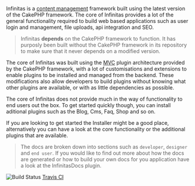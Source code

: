 Infinitas is a [content management](http://en.wikipedia.org/wiki/Content_management) framework built using the latest version of the CakePHP framework. The core of Infinitas provides a lot of the general functionality required to build web based applications such as user login and management, file uploads, api integration and SEO.

> Infinitas __depends__ on the CakePHP framework to function. It has purposly been built without the CakePHP framework in its repository to make sure that it never depends on a modified version.

The core of Infinitas was built using the [MVC](http://en.wikipedia.org/wiki/Model%E2%80%93view%E2%80%93controller) plugin architecture provided by the CakePHP framework, with a lot of customisations and extensions to enable plugins to be installed and managed from the backend. These modifications also allow developers to build plugins without knowing what other plugins are available, or with as little dependencies as possible.

The core of Infinitas does not provide much in the way of functionality to end users out the box. To get started quickly though, you can install aditional plugins such as the Blog, Cms, Faq, Shop and so on.

If you are looking to get started the Installer might be a good place, alternatively you can have a look at the core functionality or the additional plugins that are available.

> The docs are broken down into sections such as `developer`, `designer` and `end user`. If you would like to find out more about how the docs are generated or how to build your own docs for you application have a look at the InfinitasDocs plugin.

![](https://secure.travis-ci.org/infinitas/infinitas.png "Build Status") [Travis CI](http://travis-ci.org/infinitas/infinitas)